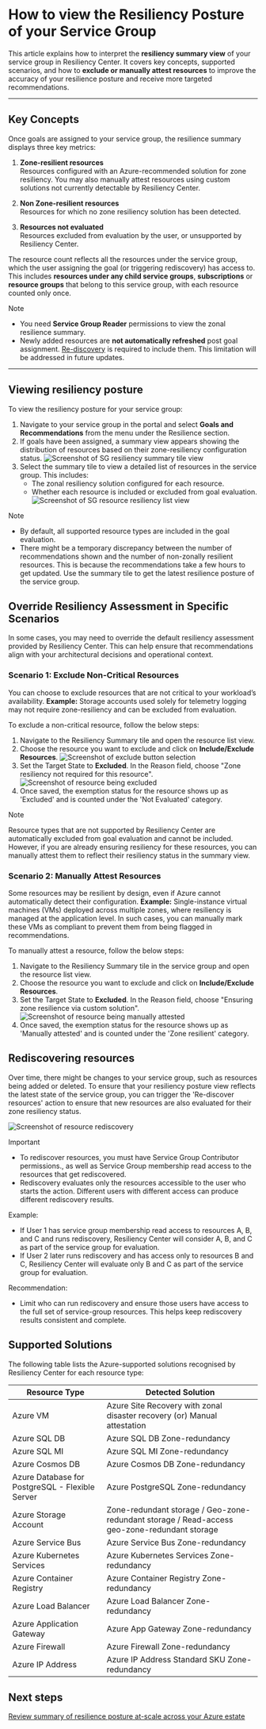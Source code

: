 # How to view the Resiliency Posture of your Service Group

This article explains how to interpret the **resiliency summary view** of your service group in Resiliency Center. It covers key concepts, supported scenarios, and how to **exclude or manually attest resources** to improve the accuracy of your resilience posture and receive more targeted recommendations.

---

## Key Concepts

Once goals are assigned to your service group, the resilience summary displays three key metrics:

1. **Zone-resilient resources**  
   Resources configured with an Azure-recommended solution for zone resiliency. You may also manually attest resources using custom solutions not currently detectable by Resiliency Center.

2. **Non Zone-resilient resources**  
   Resources for which no zone resiliency solution has been detected.

3. **Resources not evaluated**  
   Resources excluded from evaluation by the user, or unsupported by Resiliency Center.

The resource count reflects all the resources under the service group, which the user assigning the goal (or triggering rediscovery) has access to. This includes **resources under any child service groups**, **subscriptions** or **resource groups** that belong to this service group, with each resource counted only once.

> [!NOTE]
>
> - You need **Service Group Reader** permissions to view the zonal resilience summary.
> - Newly added resources are **not automatically refreshed** post goal assignment. [Re-discovery](#rediscovering-resources) is required to include them. This limitation will be addressed in future updates.

---

## Viewing resiliency posture

To view the resiliency posture for your service group:

1. Navigate to your service group in the portal and select **Goals and Recommendations** from the menu under the Resilience section.
2. If goals have been assigned, a summary view appears showing the distribution of resources based on their zone-resiliency configuration status.
    ![Screenshot of SG resiliency summary tile view](../img/14-SG-Summary-Goals-Assigned.png)
3. Select the summary tile to view a detailed list of resources in the service group. This includes:
    - The zonal resiliency solution configured for each resource.
    - Whether each resource is included or excluded from goal evaluation.
    ![Screenshot of SG resource resiliency list view](../img/15-SG-List-Resources.png)

> [!NOTE]
>
> - By default, all supported resource types are included in the goal evaluation.
> - There might be a temporary discrepancy between the number of recommendations shown and the number of non-zonally resilient resources. This is because the recommendations take a few hours to get updated. Use the summary tile to get the latest resilience posture of the service group.

## Override Resiliency Assessment in Specific Scenarios

In some cases, you may need to override the default resiliency assessment provided by Resiliency Center. This can help ensure that recommendations align with your architectural decisions and operational context.

### Scenario 1: Exclude Non-Critical Resources

You can choose to exclude resources that are not critical to your workload’s availability.
**Example:**
Storage accounts used solely for telemetry logging may not require zone-resiliency and can be excluded from evaluation.

To exclude a non-critical resource, follow the below steps:

1. Navigate to the Resiliency Summary tile and open the resource list view.
2. Choose the resource you want to exclude and click on **Include/Exclude Resources**.
    ![Screenshot of exclude button selection](../img/16-Resource-Exclude-Command-Bar.png)
3. Set the Target State to **Excluded**. In the Reason field, choose "Zone resiliency not required for this resource".
    ![Screenshot of resource being excluded](../img/17-Resoure-Exclusion-Selection.png)
4. Once saved, the exemption status for the resource shows up as 'Excluded' and is counted under the 'Not Evaluated' category.

> [!NOTE]
> Resource types that are not supported by Resiliency Center are automatically excluded from goal evaluation and cannot be included. However, if you are already ensuring resiliency for these resources, you can manually attest them to reflect their resiliency status in the summary view.

### Scenario 2: Manually Attest Resources

Some resources may be resilient by design, even if Azure cannot automatically detect their configuration.
**Example:**
Single-instance virtual machines (VMs) deployed across multiple zones, where resiliency is managed at the application level. In such cases, you can manually mark these VMs as compliant to prevent them from being flagged in recommendations.

To manually attest a resource, follow the below steps:

1. Navigate to the Resiliency Summary tile in the service group and open the resource list view.
2. Choose the resource you want to exclude and click on **Include/Exclude Resources**.
3. Set the Target State to **Excluded**. In the Reason field, choose "Ensuring zone resilience via custom solution".
    ![Screenshot of resource being manually attested](../img/18-Manual-Attestation-Selection.png)
4. Once saved, the exemption status for the resource shows up as 'Manually attested' and is counted under the 'Zone resilient' category.

## Rediscovering resources

Over time, there might be changes to your service group, such as resources being added or deleted. To ensure that your resiliency posture view reflects the latest state of the service group, you can trigger the 'Re-discover resources' action to ensure that new resources are also evaluated for their zone resiliency status.

   ![Screenshot of resource rediscovery](../img/19-SG-Resource-Rediscovery.png)

> [!IMPORTANT]
>
> - To rediscover resources, you must have Service Group Contributor permissions., as well as Service Group membership read access to the resources that get rediscovered.
> - Rediscovery evaluates only the resources accessible to the user who starts the action. Different users with different access can produce different rediscovery results.
>
> Example:
>
> - If User 1 has service group membership read access to resources A, B, and C and runs rediscovery, Resiliency Center will consider A, B, and C as part of the service group for evaluation.
> - If User 2 later runs rediscovery and has access only to resources B and C, Resiliency Center will evaluate only B and C as part of the service group for evaluation.
>
> Recommendation:
>
> - Limit who can run rediscovery and ensure those users have access to the full set of service-group resources. This helps keep rediscovery results consistent and complete.

## Supported Solutions

The following table lists the Azure-supported solutions recognised by Resiliency Center for each resource type:

| **Resource Type**       | **Detected Solution**                                  |
|-------------------------|--------------------------------------------------------|
| Azure VM                | Azure Site Recovery with zonal disaster recovery (or) Manual attestation     |
| Azure SQL DB            | Azure SQL DB Zone-redundancy                               |
| Azure SQL MI            | Azure SQL MI Zone-redundancy|
| Azure Cosmos DB         | Azure Cosmos DB Zone-redundancy |
| Azure Database for PostgreSQL - Flexible Server         | Azure PostgreSQL Zone-redundancy |
| Azure Storage Account   | Zone-redundant storage / Geo-zone-redundant storage / Read-access geo-zone-redundant storage |
| Azure Service Bus         | Azure Service Bus Zone-redundancy |
| Azure Kubernetes Services         | Azure Kubernetes Services Zone-redundancy |
| Azure Container Registry         | Azure Container Registry Zone-redundancy |
| Azure Load Balancer         | Azure Load Balancer Zone-redundancy |
| Azure Application Gateway         | Azure App Gateway Zone-redundancy |
| Azure Firewall         | Azure Firewall Zone-redundancy |
| Azure IP Address         | Azure IP Address Standard SKU Zone-redundancy |

## Next steps

[Review summary of resilience posture at-scale across your Azure estate](../At%20Scale/ResiliencyOverview.md)